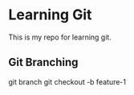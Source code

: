 # Learning Git
This is my repo for learning git. 

## Git Branching
git branch 
git checkout -b feature-1